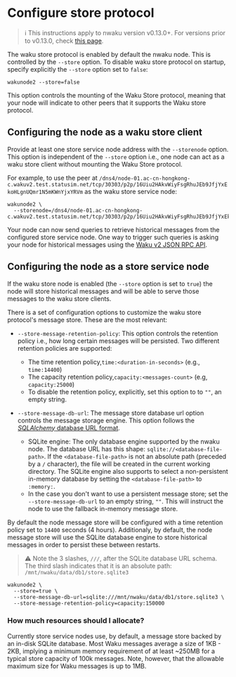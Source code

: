 # Configure store protocol

> :information_source: This instructions apply to nwaku version v0.13.0+. For versions prior to v0.13.0, check [this page](./configure-store-v0.12.0.md).

The waku store protocol is enabled by default the nwaku node.
This is controlled by the `--store` option. To disable waku store protocol on startup, specify explicitly the `--store` option set to `false`:

```shell
wakunode2 --store=false
```

This option controls the mounting of the Waku Store protocol, meaning that your node will indicate to other peers that it supports the Waku store protocol.

## Configuring the node as a waku store client

Provide at least one store service node address with the `--storenode` option. This option is independent of the `--store` option i.e., one node can act as a waku store client without mounting the Waku Store protocol.

For example, to use the peer at `/dns4/node-01.ac-cn-hongkong-c.wakuv2.test.statusim.net/tcp/30303/p2p/16Uiu2HAkvWiyFsgRhuJEb9JfjYxEkoHLgnUQmr1N5mKWnYjxYRVm` as the waku store service node:

```shell
wakunode2 \
  --storenode=/dns4/node-01.ac-cn-hongkong-c.wakuv2.test.statusim.net/tcp/30303/p2p/16Uiu2HAkvWiyFsgRhuJEb9JfjYxEkoHLgnUQmr1N5mKWnYjxYRVm
```

Your node can now send queries to retrieve historical messages
from the configured store service node. One way to trigger such queries is asking your node for historical messages using the [Waku v2 JSON RPC API](https://rfc.vac.dev/spec/16/).

## Configuring the node as a store service node

If the waku store node is enabled (the `--store` option is set to `true`) the node will store historical messages and will be able to serve those messages to the waku store clients.

There is a set of configuration options to customize the waku store protocol's message store. These are the most relevant:

* `--store-message-retention-policy`: This option controls the retention policy i.e., how long certain messages will be persisted. Two different retention policies are supported:
  + The time retention policy,`time:<duration-in-seconds>` (e.g., `time:14400`)
  + The capacity retention policy,`capacity:<messages-count>` (e.g, `capacity:25000`)
  + To disable the retention policy, explicitly, set this option to to `""`, an empty string.
* `--store-message-db-url`: The message store database url option controls the message storage engine. This option follows the [_SQLAlchemy_ database URL format](https://docs.sqlalchemy.org/en/14/core/engines.html#database-urls).

  + SQLite engine: The only database engine supported by the nwaku node. The database URL has this shape: `sqlite://<database-file-path>`. If the `<database-file-path>` is not an absolute path (preceded by a `/` character), the file will be created in the current working directory. The SQLite engine also supports to select a non-persistent in-memory database by setting the `<database-file-path>` to `:memory:`.
  + In the case you don't want to use a persistent message store; set the `--store-message-db-url` to an empty string, `""`. This will instruct the node to use the fallback in-memory message store.

By default the node message store will be configured with a time retention policy set to `14400` seconds (4 hours). Additionaly, by default, the node message store will use the SQLite database engine to store historical messages in order to persist these between restarts. 

> :warning: Note the 3 slashes, `///`,  after the SQLite database URL schema. The third slash indicates that it is an absolute path: `/mnt/nwaku/data/db1/store.sqlite3`

```shell
wakunode2 \
  --store=true \
  --store-message-db-url=sqlite:///mnt/nwaku/data/db1/store.sqlite3 \
  --store-message-retention-policy=capacity:150000
```

### How much resources should I allocate?

Currently store service nodes use, by default, a message store backed by an in-disk SQLite database. Most Waku messages average a size of 1KB - 2KB, implying a minimum memory requirement of at least ~250MB
for a typical store capacity of 100k messages. Note, however, that the allowable maximum size for Waku messages is up to 1MB.